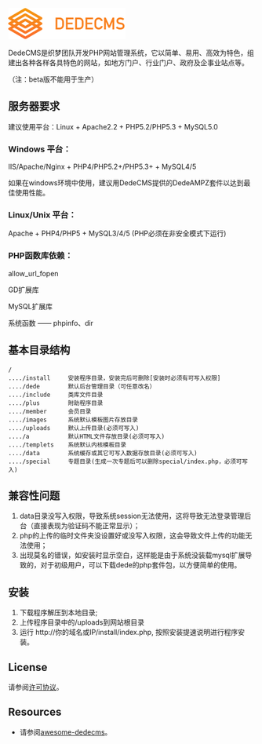 
![dedecms](/resources/img/dedecms_logo.png)



​		DedeCMS是织梦团队开发PHP网站管理系统，它以简单、易用、高效为特色，组建出各种各样各具特色的网站，如地方门户、行业门户、政府及企事业站点等。

（注：beta版不能用于生产）


## 服务器要求

建议使用平台：Linux + Apache2.2 + PHP5.2/PHP5.3 + MySQL5.0

### Windows 平台：

IIS/Apache/Nginx + PHP4/PHP5.2+/PHP5.3+ + MySQL4/5

如果在windows环境中使用，建议用DedeCMS提供的DedeAMPZ套件以达到最佳使用性能。

### Linux/Unix 平台：
Apache + PHP4/PHP5 + MySQL3/4/5 (PHP必须在非安全模式下运行)

### PHP函数库依赖：

allow_url_fopen

GD扩展库

MySQL扩展库

系统函数 —— phpinfo、dir




## 基本目录结构
```
/
..../install     安装程序目录，安装完后可删除[安装时必须有可写入权限]
..../dede        默认后台管理目录（可任意改名）
..../include     类库文件目录
..../plus        附助程序目录
..../member      会员目录
..../images      系统默认模板图片存放目录
..../uploads     默认上传目录(必须可写入)
..../a           默认HTML文件存放目录(必须可写入)
..../templets    系统默认内核模板目录
..../data        系统缓存或其它可写入数据存放目录(必须可写入)
..../special     专题目录(生成一次专题后可以删除special/index.php，必须可写入)
```


## 兼容性问题
1. data目录没写入权限，导致系统session无法使用，这将导致无法登录管理后台（直接表现为验证码不能正常显示）；
2. php的上传的临时文件夹没设置好或没写入权限，这会导致文件上传的功能无法使用；
3. 出现莫名的错误，如安装时显示空白，这样能是由于系统没装载mysql扩展导致的，对于初级用户，可以下载dede的php套件包，以方便简单的使用。



## 安装
1. 下载程序解压到本地目录;
2. 上传程序目录中的/uploads到网站根目录
3. 运行 http://你的域名或IP/install/index.php, 按照安装提速说明进行程序安装。




## License
请参阅[许可协议](/license.txt)。




## Resources
- 请参阅[awesome-dedecms](https://github.com/dedecms/awesome-dedecms)。
